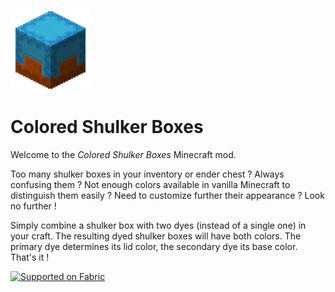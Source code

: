![Icon](./src/main/resources/assets/icon.png)
# Colored Shulker Boxes
Welcome to the *Colored Shulker Boxes* Minecraft mod.

Too many shulker boxes in your inventory or ender chest ? Always confusing them ? Not enough colors available in vanilla Minecraft to distinguish them easily ? Need to customize further their appearance ? Look no further !

Simply combine a shulker box with two dyes (instead of a single one) in your craft. The resulting dyed shulker boxes will have both colors. The primary dye determines its lid color, the secondary dye its base color. That's it !

<a href="https://fabricmc.net/"><img src="https://cdn.discordapp.com/attachments/705864145169416313/969720133998239794/fabric_supported.png" alt="Supported on Fabric" width="200"></a>           
